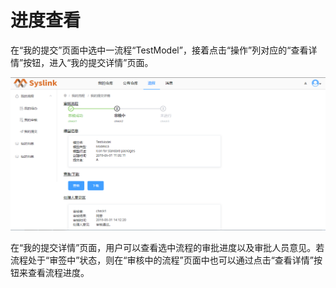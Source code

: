 # 进度查看

在“我的提交”页面中选中一流程“TestModel”，接着点击“操作”列对应的“查看详情”按钮，进入“我的提交详情”页面。

![&#x6211;&#x7684;&#x63D0;&#x4EA4;&#x8BE6;&#x60C5;](../.gitbook/assets/jin-du-cha-kan-1.png)

在“我的提交详情”页面，用户可以查看选中流程的审批进度以及审批人员意见。若流程处于“审签中”状态，则在“审核中的流程”页面中也可以通过点击“查看详情”按钮来查看流程进度。

